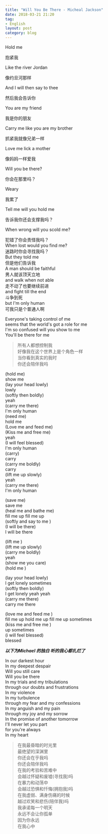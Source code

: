 ```yaml
---
title: "Will You Be There - Micheal Jackson"
date: 2018-03-21 21:20
tag: 
- English
layout: post
category: blog
---
```






Hold me

抱紧我

Like the river Jordan

像约旦河那样

And I will then say to thee 

然后我会告诉你

You are my friend

我是你的朋友

Carry me like you are my brother

抓紧我就像兄弟一样

Love me lick a mother

像妈妈一样爱我

Will you be there?

你会在那里吗？

Weary

我累了

Tell me will you hold me 

告诉我你还会支撑我吗？

When wrong will you scold me?

犯错了你会责怪我吗？<br>
When lost would you find me?<br>
迷路时你会寻找我吗？<br>
But they told me <br>
但是他们告诉我<br>
A man should be faithful<br>
男人就该顶天立地<br>
and walk when not able<br>
走不动了也要继续前进<br>
and fight till the end<br>
斗争到死<br>
but I'm only human<br>
可我只是个普通人啊<br>

Everyone's taking control of me<br>
seems that the world's got a role for me <br>
I'm so confused will you show to me <br>
You'll be there for me <br>
> 所有人都想控制我<br>
> 好像我在这个世界上是个角色一样<br>
> 当你看到真实的我时<br>
> 你还会陪伴我吗<br>

(hold me)<br>
show me <br>
(lay your head lowly)<br>
lowly<br>
(softly then boldly)<br>
yeah<br>
(carry me there)<br>
I'm only human<br>
(need me)<br>
hold me<br>
(Love me and feed me)<br>
(Kiss me and free me)<br>
yeah<br>
(I will feel blessed)<br>
I'm only human<br>
(carry)<br>
carry<br>
(carry me boldly)<br>
carry<br>
(lift me up slowly)<br>
yeah<br>
(carry me there)<br>
I'm only human<br>

(save me)<br>
save me<br>
(heal me and bathe me)<br>
fill me up fill me up<br>
 (softly and say to me )<br>
(I will be there)<br>
I will be there<br>

(lift me )<br>
(lift me up slowly)<br>
(carry me boldly)<br>
yeah<br>
(show me you care)<br>
(hold me )<br>

(lay your head lowly)<br>
I get lonely sometimes<br>
(softly then boldly)<br>
I get lonely yeah yeah<br>
(carry me there)<br>
carry me there<br>

(love me and feed me )<br>
fill me up hold me up fill me up sometimes<br>
(kiss me and free me )<br>
up sometimes<br>
(i will feel blessed)<br>
blessed<br>

***以下为Michael 的独白 听的我心都扎烂了***

In our darkest hour<br>
In my deepest despair<br>
Will you still care<br>
Will you be there<br>
In my trials and my tribulations<br>
through our doubts and frustrations<br>
In my violence<br>
In my turbulence<br>
through my fear and my confessions<br>
In my anguish and my pain<br>
through my joy and my sorrow<br>
In the promise of another tomorrow<br>
I'll never let you part<br>
for you're always<br>
In my heart<br>

>在我最昏暗的时光里<br>
>最绝望的深渊里<br>
>你还会在乎我吗<br>
>你还会陪伴我吗<br>
>在我的考验和苦难中<br>
>会越过怀疑和废墟(寻找我)吗<br>
>在暴力和动荡中<br>
>会越过恐惧和忏悔(拥抱我)吗<br>
>在我虚弱、满身伤痛的时候<br>
>越过欢笑和悲伤(陪伴我)吗<br>
>我承诺每一个明天<br>
>永远不会让你孤单<br>
>因为你永远<br>
>在我心中<br>
